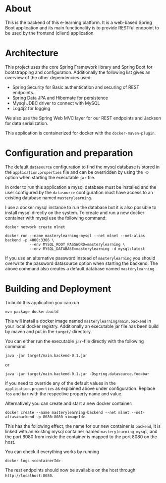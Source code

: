 # About

This is the backend of this e-learning platform. It is a web-based
Spring Boot application and its main functionality is to provide
RESTful endpoint to be used by the frontend (client) application.

# Architecture

This project uses the core Spring Framework library and Spring Boot
for bootstrapping and configuration. Additionally the following
list gives an overview of the other dependencies used:

 * Spring Security for Basic authentication and securing of REST
   endpoints.
 * Spring Data JPA and Hibernate for persistence
 * Mysql JDBC driver to connect with MySQL
 * Log4j2 for logging

We also use the Spring Web MVC layer for our REST endpoints and Jackson
for data serialization.

This application is containerized for docker with the
`docker-maven-plugin`.

# Configuration and preparation

The default `datasource` configuration to find the mysql database
is stored in the `application.properties` file and can be overridden
by using the `-D` option when starting the executable `jar` file.

In order to run this application a mysql database must be installed
and the user configured by the `datasource` configuration must have
access to an existing database named `masterylearning`.

I use a docker mysql instance to run the database but it is also
possible to install mysql directly on the system. To create and
run a new docker container with mysql use the following command:

    docker network create mlnet

    docker run --name masterylearning-mysql --net mlnet --net-alias backend -p 4000:3306 \
               --env MYSQL_ROOT_PASSWORD=masterylearning \
               --env MYSQL_DATABASE=masterylearning -d mysql:latest

If you use an alternative password instead of `masterylearning` you
should overwrite the password datasource option when starting the
backend. The above command also creates a default database named
`masterylearning`.

# Building and Deployment

To build this application you can run

    mvn package docker:build

This will install a docker image named `masterylearning/main.backend`
in your local docker registry. Additionally an executable jar file
has been build by maven and put in the `target/` directory.

You can either run the executable `jar`-file directly with the following
command

    java -jar target/main.backend-0.1.jar

or

    java -jar target/main.backend-0.1.jar -Dspring.datasource.foo=bar

if you need to override any of the default values in the
`application.properties` as explained above under configuration.
Replace `foo` and `bar` with the respective property name and value.

Alternatively you can create and start a new docker container:

    docker create --name masterylearning-backend --net mlnet --net-alias=backend -p 8080:8080 <imageId>

This has the following effect, the name for our new container is
`backend`, it is linked with an existing mysql container named `masterylearning-mysql`,
and the port 8080 from inside the container is mapped to the port
8080 on the host.

You can check if everything works by running

    docker logs <containerId>

The rest endpoints should now be available on the host through
`http://localhost:8080`.
